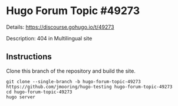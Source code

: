 # Hugo Forum Topic #49273

Details: <https://discourse.gohugo.io/t/49273>

Description: 404 in Multilingual site

## Instructions

Clone this branch of the repository and build the site.

```text
git clone --single-branch -b hugo-forum-topic-49273 https://github.com/jmooring/hugo-testing hugo-forum-topic-49273
cd hugo-forum-topic-49273
hugo server
```
